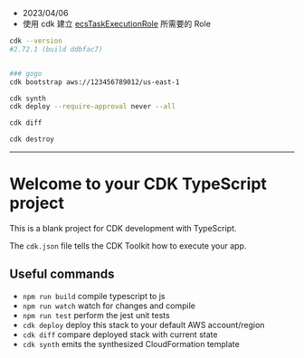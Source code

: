 - 2023/04/06
- 使用 cdk 建立 [ecsTaskExecutionRole](https://catalog.us-east-1.prod.workshops.aws/workshops/4b59b9fb-48b6-461c-9377-907b2e33c9df/en-US/setupawsdeployment/iamroles) 所需要的 Role

```bash
cdk --version
#2.72.1 (build ddbfac7)


### gogo
cdk bootstrap aws://123456789012/us-east-1

cdk synth
cdk deploy --require-approval never --all

cdk diff

cdk destroy
```

---

# Welcome to your CDK TypeScript project

This is a blank project for CDK development with TypeScript.

The `cdk.json` file tells the CDK Toolkit how to execute your app.

## Useful commands

- `npm run build` compile typescript to js
- `npm run watch` watch for changes and compile
- `npm run test` perform the jest unit tests
- `cdk deploy` deploy this stack to your default AWS account/region
- `cdk diff` compare deployed stack with current state
- `cdk synth` emits the synthesized CloudFormation template
